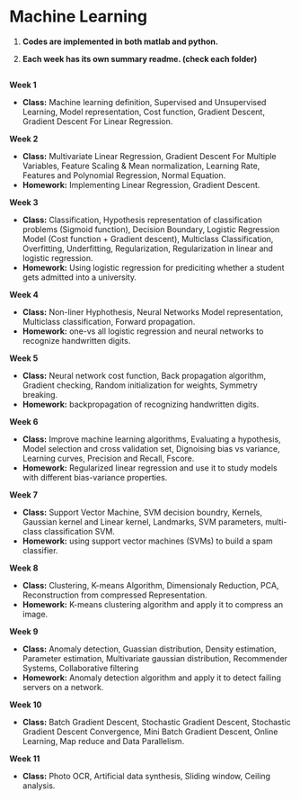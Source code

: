 # Machine Learning

1. **Codes are implemented in both matlab and python.**

2. **Each week has its own summary readme. (check each folder)**
   
   ## 

**Week 1**

- **Class:** Machine learning definition, Supervised and Unsupervised Learning, Model representation, Cost function, Gradient Descent, Gradient Descent For Linear Regression.

**Week 2**

- **Class:** Multivariate Linear Regression, Gradient Descent For Multiple Variables, Feature Scaling & Mean normalization, Learning Rate, Features and Polynomial Regression, Normal Equation.
- **Homework:** Implementing Linear Regression, Gradient Descent.

**Week 3**

- **Class:** Classification, Hypothesis representation of classification problems (Sigmoid function),  Decision Boundary, Logistic Regression Model (Cost function + Gradient descent), Multiclass Classification, Overfitting, Underfitting, Regularization, Regularization in linear and logistic regression.
- **Homework:** Using logistic regression for prediciting whether a student gets admitted into a university.

**Week 4**

- **Class:** Non-liner Hyphothesis, Neural Networks Model representation, Multiclass classification, Forward propagation.
- **Homework:** one-vs all logistic regression and neural networks to recognize handwritten digits.

**Week 5**

- **Class:** Neural network cost function, Back propagation algorithm, Gradient checking, Random initialization for weights, Symmetry breaking.
- **Homework:**  backpropagation of recognizing handwritten digits.

**Week 6**

- **Class:** Improve machine learning algorithms, Evaluating a hypothesis, Model selection and cross validation set, Dignoising bias vs variance, Learning curves, Precision and Recall, Fscore.
- **Homework:** Regularized linear regression and use it to study models with different bias-variance properties.

**Week 7**

- **Class:** Support Vector Machine, SVM decision boundry, Kernels, Gaussian kernel and Linear kernel, Landmarks, SVM parameters, multi-class classification SVM.
- **Homework:** using support vector machines (SVMs) to build a spam classifier.

**Week 8**

- **Class:** Clustering, K-means Algorithm, Dimensionaly Reduction, PCA, Reconstruction from compressed Representation.
- **Homework:** K-means clustering algorithm and apply it to compress an image.

**Week 9**

- **Class:** Anomaly detection, Guassian distribution, Density estimation, Parameter estimation, Multivariate gaussian distribution, Recommender Systems, Collaborative filtering
- **Homework:**  Anomaly detection algorithm and apply it to detect failing servers on a network.

**Week 10**

- **Class:** Batch Gradient Descent, Stochastic Gradient Descent, Stochastic Gradient Descent Convergence, Mini Batch Gradient Descent, Online Learning, Map reduce and Data Parallelism.

**Week 11**

- **Class:** Photo OCR, Artificial data synthesis, Sliding window, Ceiling analysis.

